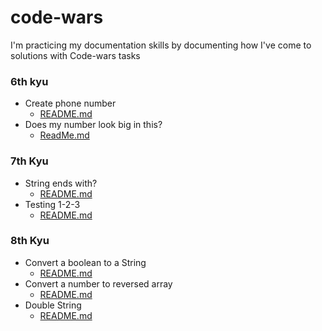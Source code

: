 # code-wars

I'm practicing my documentation skills by documenting how I've come to solutions with Code-wars tasks

### 6th kyu

- Create phone number
  - [README.md](./6th-kyu/create_phone_number/README.md)
- Does my number look big in this?
  - [ReadMe.md](/6th-kyu/Does_My_Number/README.md)

### 7th Kyu

- String ends with?
  - [README.md](./7th-kyu/String_ends_with/README.md)
- Testing 1-2-3
  - [README.md](./7th-kyu/Testing_1-2-3/README.md)

### 8th Kyu

- Convert a boolean to a String
  - [README.md](./8th-kyu/Convert_a_Boolean_to_a_String/README.md)
- Convert a number to reversed array
  - [README.md](./8th-kyu/Convert_number_to_reversed_array_of_digits/README.md)
- Double String
  - [README.md](./8th-kyu/Double_String/README.md)
